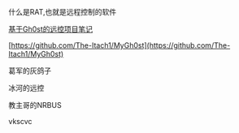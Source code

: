 什么是RAT,也就是远程控制的软件

[基于Gh0st的远控项目笔记](https://the-itach1.github.io/2022/08/10/基于Gh0st的远控项目笔记/)

[https://github.com/The-Itach1/MyGh0st](https://github.com/The-Itach1/MyGh0st)

葛军的灰鸽子

冰河的远控

教主哥的NRBUS

vkscvc

